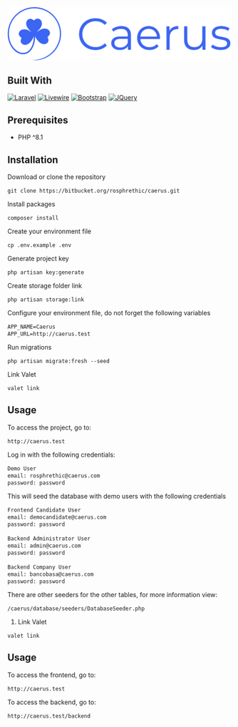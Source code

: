 ![Alt text](logo-2.svg)

## Built With

[![Laravel][Laravel.com]][Laravel-url]
[![Livewire][Livewire.com]][Livewire-url]
[![Bootstrap][Bootstrap.com]][Bootstrap-url]
[![JQuery][JQuery.com]][JQuery-url]

[Laravel.com]: https://img.shields.io/badge/Laravel-FF2D20?style=for-the-badge&logo=laravel&logoColor=white
[Laravel-url]: https://laravel.com

[Livewire.com]: https://img.shields.io/badge/Livewire-fb6fa9?style=for-the-badge&logo=livewire&logoColor=white
[Livewire-url]: https://jquery.com

[Bootstrap.com]: https://img.shields.io/badge/Bootstrap-563D7C?style=for-the-badge&logo=bootstrap&logoColor=white
[Bootstrap-url]: https://getbootstrap.com

[JQuery.com]: https://img.shields.io/badge/jQuery-0769AD?style=for-the-badge&logo=jquery&logoColor=white
[JQuery-url]: https://jquery.com

## Prerequisites

* PHP ^8.1

## Installation

Download or clone the repository
```
git clone https://bitbucket.org/rosphrethic/caerus.git
```

Install packages
```
composer install
```

Create your environment file
```
cp .env.example .env
```

Generate project key
```
php artisan key:generate
```

Create storage folder link
```
php artisan storage:link
```

Configure your environment file, do not forget the following variables
```
APP_NAME=Caerus
APP_URL=http://caerus.test
```

Run migrations
```
php artisan migrate:fresh --seed
```

Link Valet
```
valet link
```

## Usage

To access the project, go to:

```
http://caerus.test
```

Log in with the following credentials:
```
Demo User
email: rosphrethic@caerus.com
password: password
```
This will seed the database with demo users with the following credentials
```
Frontend Candidate User
email: democandidate@caerus.com
password: password

Backend Administrator User
email: admin@caerus.com
password: password

Backend Company User  
email: bancobasa@caerus.com
password: password
```

There are other seeders for the other tables, for more information view:
```
/caerus/database/seeders/DatabaseSeeder.php
```

1. Link Valet
```
valet link
```

## Usage

To access the frontend, go to:

```
http://caerus.test
```

To access the backend, go to:

```
http://caerus.test/backend
```
